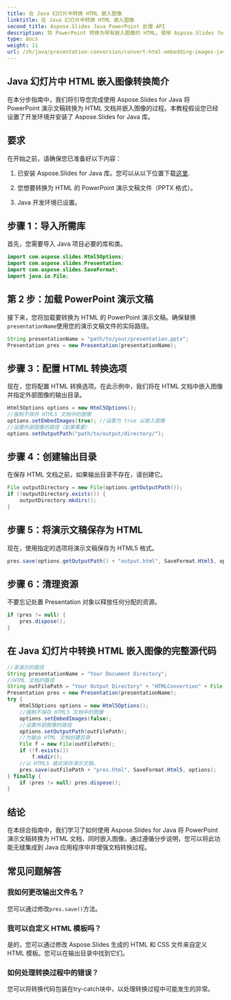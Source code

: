 ```yaml
---
title: 在 Java 幻灯片中转换 HTML 嵌入图像
linktitle: 在 Java 幻灯片中转换 HTML 嵌入图像
second_title: Aspose.Slides Java PowerPoint 处理 API
description: 将 PowerPoint 转换为带有嵌入图像的 HTML。使用 Aspose.Slides for Java 的分步指南。学习如何轻松使用 Java 自动进行演示文稿转换。
type: docs
weight: 11
url: /zh/java/presentation-conversion/convert-html-embedding-images-java-slides/
---
```


## Java 幻灯片中 HTML 嵌入图像转换简介

在本分步指南中，我们将引导您完成使用 Aspose.Slides for Java 将 PowerPoint 演示文稿转换为 HTML 文档并嵌入图像的过程。本教程假设您已经设置了开发环境并安装了 Aspose.Slides for Java 库。

## 要求

在开始之前，请确保您已准备好以下内容：

1. 已安装 Aspose.Slides for Java 库。您可以从以下位置下载[这里](https://downloads.aspose.com/slides/java).

2. 您想要转换为 HTML 的 PowerPoint 演示文稿文件（PPTX 格式）。

3. Java 开发环境已设置。

## 步骤 1：导入所需库

首先，您需要导入 Java 项目必要的库和类。

```java
import com.aspose.slides.Html5Options;
import com.aspose.slides.Presentation;
import com.aspose.slides.SaveFormat;
import java.io.File;
```

## 第 2 步：加载 PowerPoint 演示文稿

接下来，您将加载要转换为 HTML 的 PowerPoint 演示文稿。确保替换`presentationName`使用您的演示文稿文件的实际路径。

```java
String presentationName = "path/to/your/presentation.pptx";
Presentation pres = new Presentation(presentationName);
```

## 步骤 3：配置 HTML 转换选项

现在，您将配置 HTML 转换选项。在此示例中，我们将在 HTML 文档中嵌入图像并指定外部图像的输出目录。

```java
Html5Options options = new Html5Options();
//强制不保存 HTML5 文档中的图像
options.setEmbedImages(true); //设置为 true 以嵌入图像
//设置外部图像的路径（如果需要）
options.setOutputPath("path/to/output/directory/");
```

## 步骤 4：创建输出目录

在保存 HTML 文档之前，如果输出目录不存在，请创建它。

```java
File outputDirectory = new File(options.getOutputPath());
if (!outputDirectory.exists()) {
    outputDirectory.mkdirs();
}
```

## 步骤 5：将演示文稿保存为 HTML

现在，使用指定的选项将演示文稿保存为 HTML5 格式。

```java
pres.save(options.getOutputPath() + "output.html", SaveFormat.Html5, options);
```

## 步骤 6：清理资源

不要忘记处置 Presentation 对象以释放任何分配的资源。

```java
if (pres != null) {
    pres.dispose();
}
```

## 在 Java 幻灯片中转换 HTML 嵌入图像的完整源代码

```java
//源演示的路径
String presentationName = "Your Document Directory";
//HTML 文档的路径
String outFilePath = "Your Output Directory" + "HTMLConvertion" + File.separator;
Presentation pres = new Presentation(presentationName);
try {
	Html5Options options = new Html5Options();
	//强制不保存 HTML5 文档中的图像
	options.setEmbedImages(false);
	//设置外部图像的路径
	options.setOutputPath(outFilePath);
	//为输出 HTML 文档创建目录
	File f = new File(outFilePath);
	if (!f.exists())
		f.mkdir();
	//以 HTML5 格式保存演示文稿。
	pres.save(outFilePath + "pres.html", SaveFormat.Html5, options);
} finally {
	if (pres != null) pres.dispose();
}
```

## 结论

在本综合指南中，我们学习了如何使用 Aspose.Slides for Java 将 PowerPoint 演示文稿转换为 HTML 文档，同时嵌入图像。通过遵循分步说明，您可以将此功能无缝集成到 Java 应用程序中并增强文档转换过程。

## 常见问题解答

### 我如何更改输出文件名？

您可以通过修改`pres.save()`方法。

### 我可以自定义 HTML 模板吗？

是的，您可以通过修改 Aspose.Slides 生成的 HTML 和 CSS 文件来自定义 HTML 模板。您可以在输出目录中找到它们。

### 如何处理转换过程中的错误？

您可以将转换代码包装在try-catch块中，以处理转换过程中可能发生的异常。
